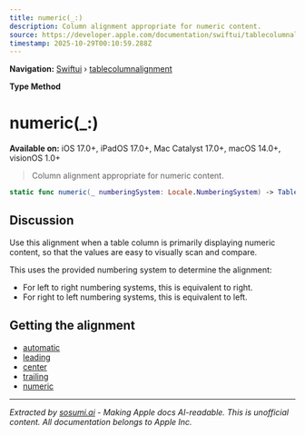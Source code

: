 ```yaml
---
title: numeric(_:)
description: Column alignment appropriate for numeric content.
source: https://developer.apple.com/documentation/swiftui/tablecolumnalignment/numeric(_:)
timestamp: 2025-10-29T00:10:59.288Z
---
```


**Navigation:** [Swiftui](/documentation/swiftui) › [tablecolumnalignment](/documentation/swiftui/tablecolumnalignment)

**Type Method**

# numeric(_:)

**Available on:** iOS 17.0+, iPadOS 17.0+, Mac Catalyst 17.0+, macOS 14.0+, visionOS 1.0+

> Column alignment appropriate for numeric content.

```swift
static func numeric(_ numberingSystem: Locale.NumberingSystem) -> TableColumnAlignment
```

## Discussion

Use this alignment when a table column is primarily displaying numeric content, so that the values are easy to visually scan and compare.

This uses the provided numbering system to determine the alignment:

- For left to right numbering systems, this is equivalent to right.
- For right to left numbering systems, this is equivalent to left.

## Getting the alignment

- [automatic](/documentation/swiftui/tablecolumnalignment/automatic)
- [leading](/documentation/swiftui/tablecolumnalignment/leading)
- [center](/documentation/swiftui/tablecolumnalignment/center)
- [trailing](/documentation/swiftui/tablecolumnalignment/trailing)
- [numeric](/documentation/swiftui/tablecolumnalignment/numeric)

---

*Extracted by [sosumi.ai](https://sosumi.ai) - Making Apple docs AI-readable.*
*This is unofficial content. All documentation belongs to Apple Inc.*
